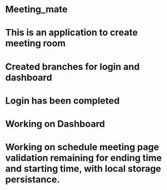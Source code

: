 # Meeting_mate

# This is an application to create meeting room

# Created branches for login and dashboard

# Login has been completed

# Working on Dashboard

# Working on schedule meeting page validation remaining for ending time and starting time, with local storage persistance.
